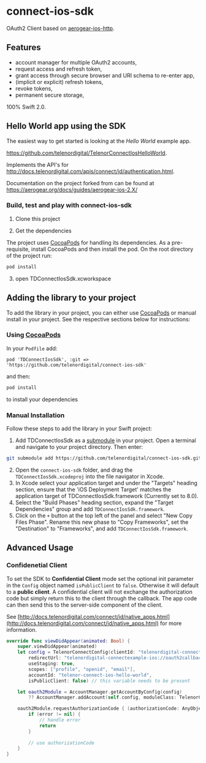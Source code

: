# connect-ios-sdk

OAuth2 Client based on [aerogear-ios-http](https://github.com/aerogear/aerogear-ios-http). 

## Features

* account manager for multiple OAuth2 accounts,
* request access and refresh token,
* grant access through secure browser and URI schema to re-enter app,
* (implicit or explicit) refresh tokens, 
* revoke tokens,
* permanent secure storage,

100% Swift 2.0.

## Hello World app using the SDK

The easiest way to get started is looking at the _Hello World_ example app.

https://github.com/telenordigital/TelenorConnectIosHelloWorld.

Implements the API's for http://docs.telenordigital.com/apis/connect/id/authentication.html.

Documentation on the project forked from can be found at https://aerogear.org/docs/guides/aerogear-ios-2.X/

### Build, test and play with connect-ios-sdk

1. Clone this project

2. Get the dependencies

The project uses [CocoaPods](http://cocoapods.org) for handling its dependencies. As a pre-requisite, install CocoaPods and then install the pod. On the root directory of the project run:
```bash
pod install
```
3. open TDConnectIosSdk.xcworkspace

## Adding the library to your project 
To add the library in your project, you can either use [CocoaPods](http://cocoapods.org) or manual install in your project. See the respective sections below for instructions:

### Using [CocoaPods](http://cocoapods.org)
In your ```Podfile``` add:

```
pod 'TDConnectIosSdk', :git => 'https://github.com/telenordigital/connect-ios-sdk'
```

and then:

```bash
pod install
```

to install your dependencies

### Manual Installation
Follow these steps to add the library in your Swift project:

1. Add TDConnectIosSdk as a [submodule](http://git-scm.com/docs/git-submodule) in your project. Open a terminal and navigate to your project directory. Then enter:
```bash
git submodule add https://github.com/telenordigital/connect-ios-sdk.git
```
2. Open the `connect-ios-sdk` folder, and drag the `TDConnectIosSdk.xcodeproj` into the file navigator in Xcode.
3. In Xcode select your application target  and under the "Targets" heading section, ensure that the 'iOS  Deployment Target'  matches the application target of TDConnectIosSdk.framework (Currently set to 8.0).
5. Select the  "Build Phases"  heading section,  expand the "Target Dependencies" group and add  `TDConnectIosSdk.framework`.
7. Click on the `+` button at the top left of the panel and select "New Copy Files Phase". Rename this new phase to "Copy Frameworks", set the "Destination" to "Frameworks", and add `TDConnectIosSdk.framework`.

## Advanced Usage

### Confidenetial Client

To set the SDK to **Confidential Client** mode set the optional init parameter in the `Config` object named `isPublicClient` to `false`. Otherwise it will default to a **public client**.
A confidential client will not exchange the authorization code but simply return this to the client through the callback. The app code can then send this to the server-side component of the client.

See [http://docs.telenordigital.com/connect/id/native_apps.html](http://docs.telenordigital.com/connect/id/native_apps.html) for more information.

```swift
override func viewDidAppear(animated: Bool) {
	super.viewDidAppear(animated)
	let config = TelenorConnectConfig(clientId: "telenordigital-connectexample-ios",
	    redirectUrl: "telenordigital-connectexample-ios://oauth2callback",
	    useStaging: true,
	    scopes: ["profile", "openid", "email"],
	    accountId: "telenor-connect-ios-hello-world",
	    isPublicClient: false) // this variable needs to be present

	let oauth2Module = AccountManager.getAccountByConfig(config) 
		?? AccountManager.addAccount(self.config, moduleClass: TelenorConnectOAuth2Module.self)

	oauth2Module.requestAuthorizationCode { (authorizationCode: AnyObject?, error: NSError?) in
        if (error != nil) {
            // handle error
            return
        }
        
        // use authorizationCode
    }
}
```

